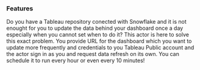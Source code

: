 ### Features

Do you have a Tableau repository conected with Snowflake and it is not enought for you to update the data behind your dashboard once a day especially when you cannot set when to do it? This actor is here to solve this exact problem. You provide URL for the dashboard which you want to update more frequently and credentials to you Tableau Public account and the actor sign in as you and request data refresh on its own. You can schedule it to run every hour or even every 10 minutes! 
